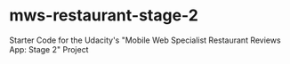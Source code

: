 # mws-restaurant-stage-2
Starter Code for the Udacity's "Mobile Web Specialist Restaurant Reviews App: Stage 2" Project
